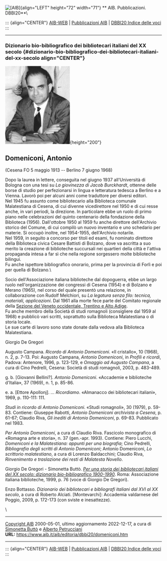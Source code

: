 ![\[AIB\]](/aib/wi/aibv72.gif){align="LEFT" height="72" width="71"}
** AIB. Pubblicazioni. DBBI20**\

::: {align="CENTER"}
[AIB-WEB](/) \| [Pubblicazioni AIB](/pubblicazioni/) \| [DBBI20 Indice
delle voci](dbbi20.htm)
:::

------------------------------------------------------------------------

### Dizionario bio-bibliografico dei bibliotecari italiani del XX secolo {#dizionario-bio-bibliografico-dei-bibliotecari-italiani-del-xx-secolo align="CENTER"}

![\[Ritratto\]](domeniconi.jpg){height="200"}

## Domeniconi, Antonio

(Cesena FO 5 maggio 1913 -- Berlino 7 giugno 1968)

Dopo la laurea in lettere, conseguita nel giugno 1937 all\'Università di
Bologna con una tesi su *La giovinezza di Jacob Burckhardt*, ottenne
delle borse di studio per perfezionarsi in lingua e letteratura tedesca
a Berlino e a Vienna. Lavorò poi per alcuni anni come traduttore per
diversi editori.\
Nel 1945 fu assunto come bibliotecario alla Biblioteca comunale
Malatestiana di Cesena, di cui divenne vicedirettore nel 1950 e di cui
resse anche, in vari periodi, la direzione. In particolare ebbe un ruolo
di primo piano nelle celebrazioni del quinto centenario della fondazione
della Biblioteca (1956). Dall\'ottobre 1950 al 1959 fu anche direttore
dell\'Archivio storico del Comune, di cui compilò un nuovo inventario e
uno schedario per materie. Si occupò inoltre, nel 1954-1955,
dell\'Archivio notarile.\
Nel 1959, in seguito a concorso per titoli ed esami, fu nominato
direttore della Biblioteca civica Cesare Battisti di Bolzano, dove va
ascritta a suo merito la creazione di biblioteche succursali nei
quartieri della città e l\'attiva propaganda intesa a far sì che nella
regione sorgessero molte biblioteche bilingui.\
Fu anche ispettore bibliografico onorario, prima per la provincia di
Forlì e poi per quella di Bolzano.\

Socio dell\'Associazione italiana biblioteche dal dopoguerra, ebbe un
largo ruolo nell\'organizzazione dei congressi di Cesena (1954) e di
Bolzano e Merano (1965), nel corso del quale presentò una relazione, in
collaborazione con Rudolf Melchiori, su *La legatura senza filo:
tecnica, materiali, applicazioni*. Dal 1961 alla morte fece parte del
Comitato regionale della [Sezione del Veneto occidentale, Trentino e
Alto Adige](/aib/stor/sezioni/ven-oc.htm).\
Fu anche membro della Società di studi romagnoli (consigliere dal 1959
al 1968) e pubblicò vari scritti, soprattutto sulla Biblioteca
Malatestiana o di storia locale.\
Le sue carte di lavoro sono state donate dalla vedova alla Biblioteca
Malatestiana.

Giorgio De Gregori

Augusto Campana. *Ricordo di Antonio Domeniconi*. «Il cristallo», 10
(1968), n. 2, p. 7-13. Poi: Augusto Campana, *Antonio Domeniconi*, in
*Profili e ricordi*, Padova: Antenore, 1996, p. 123-129, e *Omaggio ad
Augusto Campana*, a cura di Cino Pedrelli, Cesena: Società di studi
romagnoli, 2003, p. 483-489.

g\. b. \[Giovanni Bellini?\]. *Antonio Domeniconi*. «Accademie e
biblioteche d\'Italia», 37 (1969), n. 1, p. 85-86.

e\. a. \[Ettore Apollonj\]. *\... Ricordiamo*. «Almanacco dei
bibliotecari italiani», 1969, p. 110-111: 111.

*Studi in ricordo di Antonio Domeniconi*. «Studi romagnoli», 30 (1979),
p. 59-83. Contiene: Giuseppe Rabotti, *Antonio Domeniconi archivista a
Cesena*, p. 61-67; Claudio Riva, *Gli inediti di Antonio Domeniconi*, p.
69-83. Pubblicato nel 1983.

*Per Antonio Domeniconi*, a cura di Claudio Riva. Fascicolo monografico
di «Romagna arte e storia», n. 37 (gen.-apr. 1993). Contiene: Piero
Lucchi, *Domeniconi e la Malatestiana: appunti per una biografia*; Cino
Pedrelli, *Bibliografia degli scritti di Antonio Domeniconi*; Antonio
Domeniconi, *Lo scrittorio malatestiano*, a cura di Lorenzo Baldacchini;
Claudio Riva, *Rinvenimento e traslazione dei resti di Malatesta
Novello*.

Giorgio De Gregori - Simonetta Buttò. [*Per una storia dei bibliotecari
italiani del XX secolo: dizionario bio-bibliografico
1900-1990*](/aib/editoria/pub065.htm). Roma: Associazione italiana
biblioteche, 1999, p. 76 (voce di Giorgio De Gregori).

Enzo Bottasso. *Dizionario dei bibliotecari e bibliografi italiani dal
XVI al XX secolo*, a cura di Roberto Alciati. \[Montevarchi\]: Accademia
valdarnese del Poggio, 2009, p. 172-173 (con sviste e inesattezze).

\

------------------------------------------------------------------------

[Copyright AIB](/su-questo-sito/dichiarazione-di-copyright-aib-web/)
2000-05-01, ultimo aggiornamento 2022-12-17, a cura di [Simonetta
Buttò](/aib/redazione3.htm) e [Alberto
Petrucciani](/su-questo-sito/redazione-aib-web/)\
**URL:** https://www.aib.it/aib/editoria/dbbi20/domeniconi.htm

------------------------------------------------------------------------

::: {align="CENTER"}
[AIB-WEB](/) \| [Pubblicazioni AIB](/pubblicazioni/) \| [DBBI20 Indice
delle voci](dbbi20.htm)
:::
